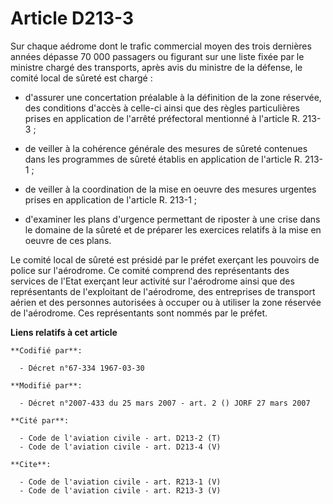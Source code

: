 # Article D213-3

Sur chaque aédrome dont le trafic commercial moyen des trois dernières années dépasse 70 000 passagers ou figurant sur une
liste fixée par le ministre chargé des transports, après avis du ministre de la défense, le comité local de sûreté est
chargé :

- d'assurer une concertation préalable à la définition de la zone réservée, des conditions d'accès à celle-ci ainsi que des
règles particulières prises en application de l'arrêté préfectoral mentionné à l'article R. 213-3 ;

- de veiller à la cohérence générale des mesures de sûreté contenues dans les programmes de sûreté établis en application de
l'article R. 213-1 ;

- de veiller à la coordination de la mise en oeuvre des mesures urgentes prises en application de l'article R. 213-1 ;

- d'examiner les plans d'urgence permettant de riposter à une crise dans le domaine de la sûreté et de préparer les exercices
relatifs à la mise en oeuvre de ces plans. 

Le comité local de sûreté est présidé par le préfet exerçant les pouvoirs de police sur l'aérodrome. Ce comité comprend des
représentants des services de l'Etat exerçant leur activité sur l'aérodrome ainsi que des représentants de l'exploitant de
l'aérodrome, des entreprises de transport aérien et des personnes autorisées à occuper ou à utiliser la zone réservée de
l'aérodrome. Ces représentants sont nommés par le préfet.

**Liens relatifs à cet article**

	**Codifié par**:

	  - Décret n°67-334 1967-03-30

	**Modifié par**:

	  - Décret n°2007-433 du 25 mars 2007 - art. 2 () JORF 27 mars 2007

	**Cité par**:

	  - Code de l'aviation civile - art. D213-2 (T)
	  - Code de l'aviation civile - art. D213-4 (V)

	**Cite**:

	  - Code de l'aviation civile - art. R213-1 (V)
	  - Code de l'aviation civile - art. R213-3 (V)
